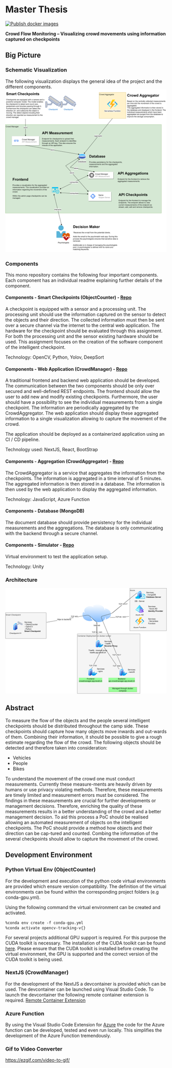 # Master Thesis

[![Publish docker images](https://github.com/jimmylevell/crowd-overview/actions/workflows/action.yml/badge.svg)](https://github.com/jimmylevell/crowd-overview/actions/workflows/action.yml)

**Crowd Flow Monitoring – Visualizing crowd movements using information captured on checkpoints**

## Big Picture

### Schematic Visualization

The following visualization displays the general idea of the project and the different components.
![Schematic Visualization](./Documentation/schematicVisualisation.png)

### Components

This mono repository contains the following four important components. Each component has an individual readme explaining further details of the component.

#### Components - Smart Checkpoints (ObjectCounter) - [Repo](https://github.com/jimmylevell/crowd-overview/tree/master/ObjectCounter)

A checkpoint is equipped with a sensor and a processing unit. The processing unit should use the information captured on the sensor to detect the objects and their direction. The collected information must then be sent over a secure channel via the internet to the central web application. The hardware for the checkpoint should be evaluated through this assignment. For both the processing unit and the sensor existing hardware should be used. This assignment focuses on the creation of the software component of the intelligent checkpoint.

Technology: OpenCV, Python, Yolov, DeepSort

#### Components - Web Application (CrowdManager) - [Repo](https://github.com/jimmylevell/crowd-overview/tree/master/CrowdManager)

A traditional frontend and backend web application should be developed. The communication between the two components should be only over secured and well-defined REST endpoints.
The frontend should allow the user to add new and modify existing checkpoints. Furthermore, the user should have a possibility to see the individual measurements from a single checkpoint. The information are periodically aggregated by the CrowdAggregator. The web application should display these aggregated information to a single visualization allowing to capture the movement of the crowd.

The application should be deployed as a containerized application using an CI / CD pipeline.

Technology used: NextJS, React, BootStrap

#### Components - Aggregation (CrowdAggregator) - [Repo](https://github.com/jimmylevell/crowd-overview/tree/master/CrowdAggregator)

The CrowdAggregator is a service that aggregates the information from the checkpoints. The information is aggregated in a time interval of 5 minutes. The aggregated information is then stored in a database. The information is then used by the web application to display the aggregated information.

Technology: JavaScript, Azure Function

#### Components - Database (MongoDB)

The document database should provide persistency for the individual measurements and the aggregations. The database is only communicating with the backend through a secure channel.

#### Components - Simulator - [Repo]()

Virtual environment to test the application setup.

Technology: Unity

### Architecture

![Architecture](./Documentation/architecture.png)

## Abstract

To measure the flow of the objects and the people several intelligent checkpoints should be distributed throughout the camp side. These checkpoints should capture how many objects move inwards and out-wards of them. Combining their information, it should be possible to give a rough estimate regarding the flow of the crowd.
The following objects should be detected and therefore taken into consideration:

- Vehicles
- People
- Bikes

To understand the movement of the crowd one must conduct measurements. Currently these measure-ments are heavily driven by humans or use privacy violating methods. Therefore, these measurements are timely limited and measurement errors must be considered. The findings in these measurements are crucial for further developments or management decisions. Therefore, enriching the quality of these measurements results in a better understanding of the crowd and a better management decision.
To aid this process a PoC should be realised allowing an automated measurement of objects on the intelligent checkpoints. The PoC should provide a method how objects and their direction can be cap-tured and counted. Combing the information of the several checkpoints should allow to capture the movement of the crowd.

## Development Environment

### Python Virtual Env (ObjectCounter)

For the development and execution of the python code virtual environments are provided which ensure version compatibility. The definition of the virtual environments can be found within the corresponding project folders (e.g conda-gpu.yml).

Using the following command the virtual environment can be created and activated.

```
%conda env create -f conda-gpu.yml
%conda activate opencv-tracking-v{}
```

For several projects additional GPU support is required. For this purpose the CUDA toolkit is necessary. The installation of the CUDA toolkit can be found [here](./ObjectCounter/_Prerequisite_OpenCV_CUDA/Readme.md). Please ensure that the CUDA toolkit is installed before creating the virtual environment, the GPU is supported and the correct version of the CUDA toolkit is being used.

### NextJS (CrowdManager)

For the development of the NextJS a devcontainer is provided which can be used. The devcontainer can be launched using Visual Studio Code. To launch the devcontainer the following remote container extension is required. [Remote Container Extension](https://marketplace.visualstudio.com/items?itemName=ms-vscode-remote.remote-containers)

### Azure Function

By using the Visual Studio Code Extension for [Azure](https://marketplace.visualstudio.com/items?itemName=ms-vscode.vscode-node-azure-pack) the code for the Azure function can be developed, tested and even run locally. This simplifies the development of the Azure Function tremendously.

### Gif to Video Converter

https://ezgif.com/video-to-gif/
